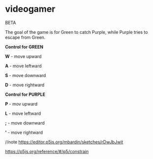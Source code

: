 # videogamer
BETA


The goal of the game is for Green to catch Purple, while Purple tries to escape from Green.

**Control for GREEN**


**W** - move upward

**A** - move leftward

**S** - move downward

**D** - move rightward

**Control for PURPLE**


**P** - mov upward

**L** - move leftward

**;** - move downward

**'** - move rightward



//note
https://editor.p5js.org/mbardin/sketches/rDwJbJwit

https://p5js.org/reference/#/p5/constrain
